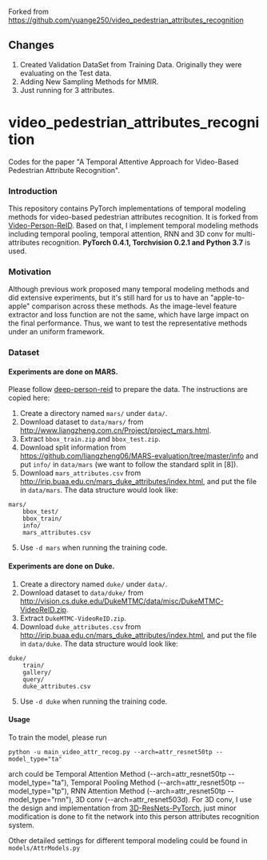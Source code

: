 Forked from https://github.com/yuange250/video_pedestrian_attributes_recognition

## Changes
1. Created Validation DataSet from Training Data. Originally they were evaluating on the Test data.
2. Adding New Sampling Methods for MMIR.
3. Just running for 3 attributes.

# video_pedestrian_attributes_recognition
  Codes for the paper "A Temporal Attentive Approach for Video-Based Pedestrian Attribute Recognition".
  
### Introduction
This repository contains PyTorch implementations of temporal modeling methods for video-based pedestrian attributes recognition. It is forked from [Video-Person-ReID](https://github.com/jiyanggao/Video-Person-ReID). Based on that, I implement temporal modeling methods including temporal pooling, temporal attention, RNN and 3D conv for multi-attributes recognition. **PyTorch 0.4.1, Torchvision 0.2.1 and Python 3.7** is used.

### Motivation
Although previous work proposed many temporal modeling methods and did extensive experiments, but it's still hard for us to have an "apple-to-apple" comparison across these methods. As the image-level feature extractor and loss function are not the same, which have large impact on the final performance. Thus, we want to test the representative methods under an uniform framework.

### Dataset

#### Experiments are done on MARS. 
Please follow [deep-person-reid](https://github.com/KaiyangZhou/deep-person-reid) to prepare the data. The instructions are copied here: 

1. Create a directory named `mars/` under `data/`.
2. Download dataset to `data/mars/` from http://www.liangzheng.com.cn/Project/project_mars.html.
3. Extract `bbox_train.zip` and `bbox_test.zip`.
4. Download split information from https://github.com/liangzheng06/MARS-evaluation/tree/master/info and put `info/` in `data/mars` (we want to follow the standard split in [8]). 
5. Download `mars_attributes.csv` from http://irip.buaa.edu.cn/mars_duke_attributes/index.html, and put the file in `data/mars`. The data structure would look like:
```
mars/
    bbox_test/
    bbox_train/
    info/
    mars_attributes.csv
```
5. Use `-d mars` when running the training code.

#### Experiments are done on Duke.  
1. Create a directory named `duke/` under `data/`.
2. Download dataset to `data/duke/` from http://vision.cs.duke.edu/DukeMTMC/data/misc/DukeMTMC-VideoReID.zip.
3. Extract `DukeMTMC-VideoReID.zip`.
4. Download `duke_attributes.csv` from http://irip.buaa.edu.cn/mars_duke_attributes/index.html, and put the file in `data/duke`. The data structure would look like:
```
duke/
    train/
    gallery/
    query/
    duke_attributes.csv
```
5. Use `-d duke` when running the training code.

#### Usage
To train the model, please run

    python -u main_video_attr_recog.py --arch=attr_resnet50tp --model_type="ta"
arch could be Temporal Attention Method (--arch=attr_resnet50tp --model_type="ta"), Temporal Pooling Method (--arch=attr_resnet50tp --model_type="tp"), RNN Attention Method (--arch=attr_resnet50tp --model_type="rnn"), 3D conv (--arch=attr_resnet503d). For 3D conv, I use the design and implementation from [3D-ResNets-PyTorch](https://github.com/kenshohara/3D-ResNets-PyTorch), just minor modification is done to fit the network into this person attributes recognition system.

Other detailed settings for different temporal modeling could be found in `models/AttrModels.py`
